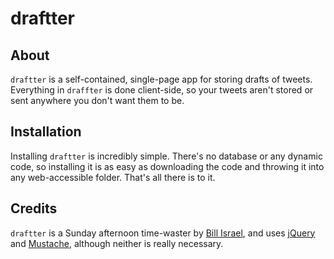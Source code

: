 draftter
========

About
-----
`draftter` is a self-contained, single-page app for storing drafts of tweets. Everything in `draffter` is done client-side, so your tweets aren't stored or sent anywhere you don't want them to be.


Installation
------------
Installing `draftter` is incredibly simple. There's no database or any dynamic code, so installing it is as easy as downloading the code and throwing it into any web-accessible folder. That's all there is to it.


Credits
-------
`draftter` is a Sunday afternoon time-waster by [Bill Israel](http://billisrael.info/), and uses [jQuery](http://jquery.com/) and [Mustache](http://mustache.github.com/), although neither is really necessary.

